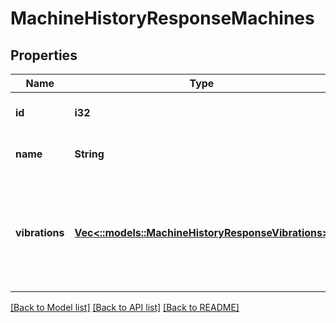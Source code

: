 # MachineHistoryResponseMachines

## Properties
Name | Type | Description | Notes
------------ | ------------- | ------------- | -------------
**id** | **i32** | Machine ID | [optional] [default to null]
**name** | **String** | Machine name | [optional] [default to null]
**vibrations** | [**Vec<::models::MachineHistoryResponseVibrations>**](MachineHistoryResponse_vibrations.md) | List of vibration datapoints, with timestamp and vibration measurement for x/y/z axis in mm/s | [optional] [default to null]

[[Back to Model list]](../README.md#documentation-for-models) [[Back to API list]](../README.md#documentation-for-api-endpoints) [[Back to README]](../README.md)


